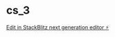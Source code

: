 # cs_3

[Edit in StackBlitz next generation editor ⚡️](https://stackblitz.com/~/github.com/anmlclt/cs_3)